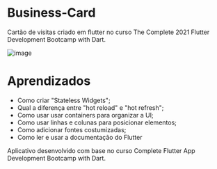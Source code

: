# Business-Card
Cartão de visitas criado em flutter no curso The Complete 2021 Flutter Development Bootcamp with Dart.

![image](https://user-images.githubusercontent.com/79862606/112005524-9cfd3480-8b01-11eb-9741-18a8a14737ec.png)


# Aprendizados
- Como criar "Stateless Widgets";
- Qual a diferença entre "hot reload" e "hot refresh";
- Como usar usar containers para organizar a UI;
- Como usar linhas e colunas para posicionar elementos;
- Como adicionar fontes costumizadas;
- Como ler e usar a documentação do Flutter

Aplicativo desenvolvido com base no curso Complete Flutter App Development Bootcamp with Dart.
